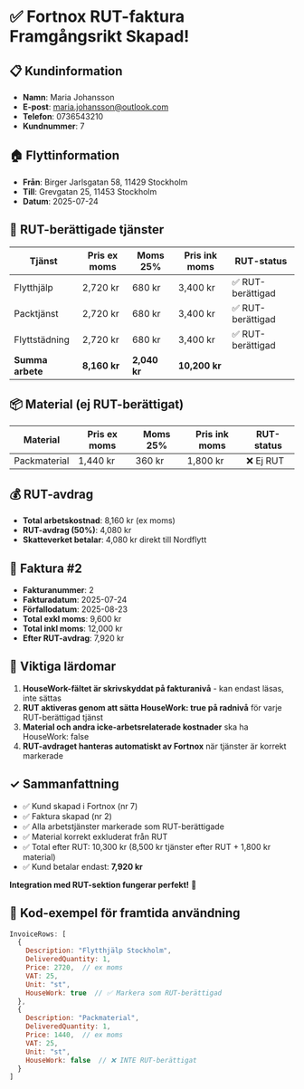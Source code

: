# ✅ Fortnox RUT-faktura Framgångsrikt Skapad!

## 📋 Kundinformation
- **Namn**: Maria Johansson  
- **E-post**: maria.johansson@outlook.com
- **Telefon**: 0736543210
- **Kundnummer**: 7

## 🏠 Flyttinformation
- **Från**: Birger Jarlsgatan 58, 11429 Stockholm
- **Till**: Grevgatan 25, 11453 Stockholm
- **Datum**: 2025-07-24

## 💼 RUT-berättigade tjänster
| Tjänst | Pris ex moms | Moms 25% | Pris ink moms | RUT-status |
|--------|--------------|----------|---------------|------------|
| Flytthjälp | 2,720 kr | 680 kr | 3,400 kr | ✅ RUT-berättigad |
| Packtjänst | 2,720 kr | 680 kr | 3,400 kr | ✅ RUT-berättigad |
| Flyttstädning | 2,720 kr | 680 kr | 3,400 kr | ✅ RUT-berättigad |
| **Summa arbete** | **8,160 kr** | **2,040 kr** | **10,200 kr** | |

## 📦 Material (ej RUT-berättigat)
| Material | Pris ex moms | Moms 25% | Pris ink moms | RUT-status |
|----------|--------------|----------|---------------|------------|
| Packmaterial | 1,440 kr | 360 kr | 1,800 kr | ❌ Ej RUT |

## 💰 RUT-avdrag
- **Total arbetskostnad**: 8,160 kr (ex moms)
- **RUT-avdrag (50%)**: 4,080 kr
- **Skatteverket betalar**: 4,080 kr direkt till Nordflytt

## 📄 Faktura #2
- **Fakturanummer**: 2
- **Fakturadatum**: 2025-07-24
- **Förfallodatum**: 2025-08-23
- **Total exkl moms**: 9,600 kr
- **Total inkl moms**: 12,000 kr
- **Efter RUT-avdrag**: 7,920 kr

## 🔑 Viktiga lärdomar
1. **HouseWork-fältet är skrivskyddat på fakturanivå** - kan endast läsas, inte sättas
2. **RUT aktiveras genom att sätta HouseWork: true på radnivå** för varje RUT-berättigad tjänst
3. **Material och andra icke-arbetsrelaterade kostnader** ska ha HouseWork: false
4. **RUT-avdraget hanteras automatiskt av Fortnox** när tjänster är korrekt markerade

## ✓ Sammanfattning
- ✅ Kund skapad i Fortnox (nr 7)
- ✅ Faktura skapad (nr 2) 
- ✅ Alla arbetstjänster markerade som RUT-berättigade
- ✅ Material korrekt exkluderat från RUT
- ✅ Total efter RUT: 10,300 kr (8,500 kr tjänster efter RUT + 1,800 kr material)
- ✅ Kund betalar endast: **7,920 kr**

**Integration med RUT-sektion fungerar perfekt!** 🎉

## 📝 Kod-exempel för framtida användning
```javascript
InvoiceRows: [
  {
    Description: "Flytthjälp Stockholm",
    DeliveredQuantity: 1,
    Price: 2720,  // ex moms
    VAT: 25,
    Unit: "st",
    HouseWork: true  // ✅ Markera som RUT-berättigad
  },
  {
    Description: "Packmaterial",
    DeliveredQuantity: 1,
    Price: 1440,  // ex moms
    VAT: 25,
    Unit: "st",
    HouseWork: false  // ❌ INTE RUT-berättigat
  }
]
```